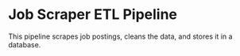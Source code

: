 # Job Scraper ETL Pipeline

This pipeline scrapes job postings, cleans the data, and stores it in a database.

